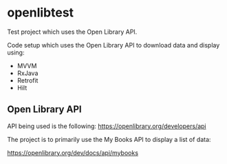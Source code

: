 # openlibtest
Test project which uses the Open Library API.

Code setup which uses the Open Library API to download data and display using:
* MVVM
* RxJava
* Retrofit
* Hilt

## Open Library API

API being used is the following: https://openlibrary.org/developers/api

The project is to primarily use the My Books API to display a list of data:

https://openlibrary.org/dev/docs/api/mybooks